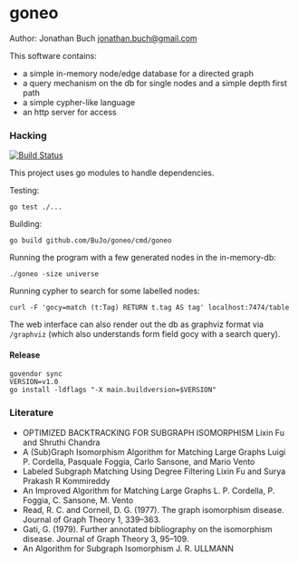 # goneo

Author: Jonathan Buch <jonathan.buch@gmail.com>

This software contains:

* a simple in-memory node/edge database for a directed graph
* a query mechanism on the db for single nodes and a simple depth first path
* a simple cypher-like language
* an http server for access

### Hacking

[![Build Status](https://travis-ci.org/BuJo/goneo.svg?branch=master)](https://travis-ci.org/BuJo/goneo)

This project uses go modules to handle dependencies.

Testing:

	go test ./...

Building:

```
go build github.com/BuJo/goneo/cmd/goneo
```

Running the program with a few generated nodes in the in-memory-db:

```
./goneo -size universe
```

Running cypher to search for some labelled nodes:

```
curl -F 'gocy=match (t:Tag) RETURN t.tag AS tag' localhost:7474/table
```

The web interface can also render out the db as graphviz format via `/graphviz` (which also understands form field gocy with a search query).

#### Release

	govendor sync
	VERSION=v1.0
	go install -ldflags "-X main.buildversion=$VERSION"

### Literature

* OPTIMIZED BACKTRACKING FOR SUBGRAPH ISOMORPHISM
  Lixin Fu and Shruthi Chandra
* A (Sub)Graph Isomorphism Algorithm for Matching Large Graphs
  Luigi P. Cordella, Pasquale Foggia, Carlo Sansone, and Mario Vento
* Labeled Subgraph Matching Using Degree Filtering
  Lixin Fu and Surya Prakash R Kommireddy
* An Improved Algorithm for Matching Large Graphs
  L. P. Cordella, P. Foggia, C. Sansone, M. Vento
* Read, R. C. and Corneil, D. G. (1977). The graph isomorphism disease. Journal of Graph Theory 1, 339–363.
* Gati, G. (1979). Further annotated bibliography on the isomorphism disease. Journal of Graph Theory 3, 95–109.
* An Algorithm for Subgraph Isomorphism
  J. R. ULLMANN
